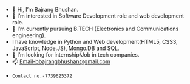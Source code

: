 - 👋 Hi, I’m Bajrang Bhushan.
- 👀 I’m interested in Software Development role and web development role.
- 🌱 I’m currently pursuing B.TECH (Electronics and Communications engineering).
-    I have knowledge in Python and Web development(HTML5, CSS3, JavaScript, Node.JS), Mongo.DB and SQL.
- 💞️ I’m looking for internship/Job in tech companies.
- 📫 Email-bbajrangbhushan@gmail.com
-     Contact no.-7739625372

<!---
bhushanhr26/bhushanhr26 is a ✨ special ✨ repository because its `README.md` (this file) appears on your GitHub profile.
You can click the Preview link to take a look at your changes.
--->
